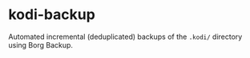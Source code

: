# kodi-backup

Automated incremental (deduplicated) backups of the `.kodi/` directory using Borg Backup.
